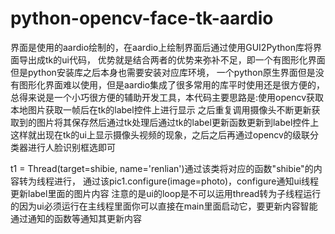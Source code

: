 # python-opencv-face-tk-aardio
界面是使用的aardio绘制的，在aardio上绘制界面后通过使用GUI2Python库将界面导出成tk的ui代码，
优势就是结合两者的优势来弥补不足，即一个有图形化界面但是python安装库之后本身也需要安装对应库环境，
一个python原生界面但是没有图形化界面难以使用，但是aardio集成了很多常用的库平时使用还是很方便的，总得来说是一个小巧很方便的辅助开发工具，本代码主要思路是:使用opencv获取本地图片获取一帧后在tk的label控件上进行显示
之后重复调用摄像头不断更新获取到的图片将其保存然后通过tk处理后通过tk的label更新函数更新到label控件上
这样就出现在tk的ui上显示摄像头视频的现象，之后之后再通过opencv的级联分类器进行人脸识别框选即可

t1 = Thread(target=shibie, name='renlian')通过该类将对应的函数"shibie"的内容转为线程进行，
通过该pic1.configure(image=photo)，configure通知ui线程更新label里面的图片内容
注意的是ui的loop是不可以运用thread转为子线程运行的因为ui必须运行在主线程里面你可以直接在main里面启动它，要更新内容智能通过通知的函数等通知其更新内容
